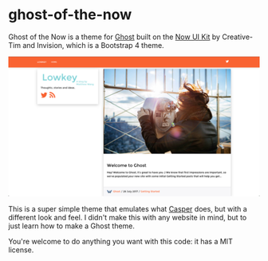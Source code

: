 # ghost-of-the-now

Ghost of the Now is a theme for [Ghost](https://ghost.org) built on the [Now UI Kit](https://www.creative-tim.com/product/now-ui-kit) by Creative-Tim and Invision, which is a Bootstrap 4 theme.

![Screenshot of Ghost of the Now in action](https://raw.githubusercontent.com/malsf21/ghost-of-the-now/master/assets/desktop-screenshot.png)

This is a super simple theme that emulates what [Casper](https://github.com/TryGhost/Casper) does, but with a different look and feel. I didn't make this with any website in mind, but to just learn how to make a Ghost theme.

You're welcome to do anything you want with this code: it has a MIT license.
